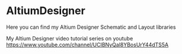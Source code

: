 # AltiumDesigner

Here you can find my Altium Designer Schematic and Layout libraries

My Altium Designer video tutorial series on youtube https://www.youtube.com/channel/UCIBNyQal8YBosUrY44dTS5A
